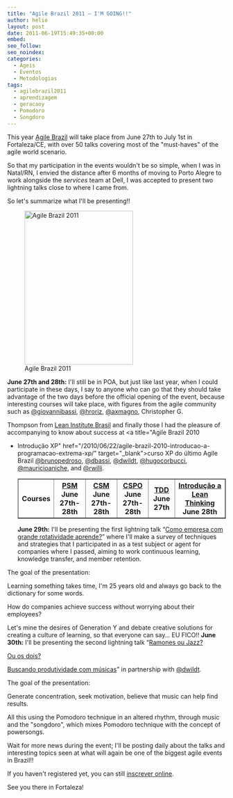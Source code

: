 ```yaml
---
title: "Agile Brazil 2011 – I'M GOING!!"
author: helio
layout: post
date: 2011-06-19T15:49:35+00:00
embed: 
seo_follow: 
seo_noindex: 
categories:
  - Ageis
  - Eventos
  - Metodologias
tags:
  - agilebrazil2011
  - aprendizagem
  - geracaoy
  - Pomodoro
  - Songdoro
---
```


This year <a title="Agile Brazil" href="http://agilebrazil.com" target="_blank">Agile Brazil</a> will take place from June 27th to July 1st in Fortaleza/CE, with over 50 talks covering most of the "must-haves" of the agile world scenario.

So that my participation in the events wouldn't be so simple, when I was in Natal/RN, I envied the distance after 6 months of moving to Porto Alegre to work alongside the _services_ team at Dell, I was accepted to present two lightning talks close to where I came from.

So let's summarize what I'll be presenting!! <figure id="attachment_359" style="width: 250px" class="wp-caption alignleft"> [<img class="size-full wp-image-359" src="/uploads/2011/06/banner-250.png" alt="Agile Brazil 2011" width="250" height="354" srcset="/uploads/2011/06/banner-250.png 250w, /uploads/2011/06/banner-250-211x300.png 211w" sizes="(max-width: 250px) 100vw, 250px" />][1]<figcaption class="wp-caption-text">Agile Brazil 2011</figcaption></figure> **June 27th and 28th:** I'll still be in POA, but just like last year, when I could participate in these days, I say to anyone who can go that they should take advantage of the two days before the official opening of the event, because interesting courses will take place, with figures from the agile community such as <a title="Giovanni Bassi" href="http://twitter.com/#!/giovannibassi" target="_blank">@giovannibassi</a>, <a title="Heitor Roriz" href="https://twitter.com/#!/hroriz" target="_blank">@hroriz</a>, <a title="Alexandre Magno" href="http://twitter.com/#!/axmagno" target="_blank">@axmagno</a>, Christopher G.

Thompson from <a href="http://www.lean.org.br/" target="_blank">Lean Institute Brasil</a> and finally those I had the pleasure of accompanying to know about success at <a title="Agile Brazil 2010

 - Introdução XP" href="/2010/06/22/agile-brazil-2010-introducao-a-programacao-extrema-xp/" target="_blank">curso XP do último Agile Brazil </a> <a title="Bruno Pedroso" href="http://twitter.com/#!/brunopedroso" target="_blank">@brunopedroso</a>, <a title="Dairton Bassi" href="http://twitter.com/#!/dbassi" target="_blank">@dbassi</a>, <a title="Daniel Wildt" href="http://twitter.com/#!/dwildt" target="_blank">@dwildt</a>, <a title="Hugo Corbucci" href="http://twitter.com/#!/hugocorbucci" target="_blank">@hugocorbucci</a>, <a title="Mauricio Aniche" href="http://twitter.com/#!/mauricioaniche" target="_blank">@mauricioaniche</a>, and <a title="Renato Willi" href="http://twitter.com/#!/rwilli" target="_blank">@rwilli</a>. <table border="1"> <tr> <th> Courses </th> <th> <a href="http://www.agilebrazil.com/2011/pt/psm.php">PSM</a><br /> June 27th-28th </th> <th> <a href="http://www.agilebrazil.com/2011/pt/csm.php">CSM</a><br /> June 27th-28th </th> <th> <a href="http://www.agilebrazil.com/2011/pt/cspo.php">CSPO</a><br /> June 27th-28th </th> <th> <a href="http://www.agilebrazil.com/2011/pt/tdd.php">TDD</a><br /> June 27th </th> <th> <a href="http://www.agilebrazil.com/2011/pt/lean.php">Introdução a Lean Thinking</a><br /> June 28th </th> </tr> </table> **June 29th:** I'll be presenting the first lightning talk “<a title="Como empresea com grande rotatividade aprende?" href="http://www.agilebrazil.com/2011/pt/detalhes.php#lts_1" target="_blank">Como empresa com grande rotatividade aprende?</a>” where I'll make a survey of techniques and strategies that I participated in as a test subject or agent for companies where I passed, aiming to work continuous learning, knowledge transfer, and member retention.

The goal of the presentation:

Learning something takes time, I'm 25 years old and always go back to the dictionary for some words.

How do companies achieve success without worrying about their employees?

Let's mine the desires of Generation Y and debate creative solutions for creating a culture of learning, so that everyone can say… EU FICO!! **June 30th:** I'll be presenting the second lightning talk “<a href="http://www.agilebrazil.com/2011/pt/detalhes.php#lts_3" target="_blank">Ramones ou Jazz?

Ou os dois?

Buscando produtividade com músicas</a>” in partnership with <a title="Daniel Wildt" href="http://twitter.com/#!/dwildt" target="_blank">@dwildt</a>.

The goal of the presentation:

Generate concentration, seek motivation, believe that music can help find results.

All this using the Pomodoro technique in an altered rhythm, through music and the "songdoro", which mixes Pomodoro technique with the concept of powersongs.

Wait for more news during the event; I'll be posting daily about the talks and interesting topics seen at what will again be one of the biggest agile events in Brazil!!

If you haven't registered yet, you can still <a title="Inscrição Agile Brazil 2011" href="http://submissoes.agilebrazil.com/attendees/new" target="_blank">inscrever online</a>.

See you there in Fortaleza! &nbsp; &nbsp;

[1]: /uploads/2011/06/banner-250.png